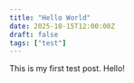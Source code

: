 ```yaml
---
title: "Hello World"
date: 2025-10-15T12:00:00Z
draft: false
tags: ["test"]
---
```


This is my first test post. Hello!


